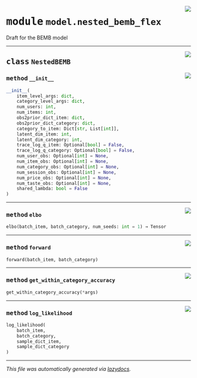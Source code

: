 <!-- markdownlint-disable -->

<a href="../deepchoice/model/nested_bemb_flex.py#L0"><img align="right" style="float:right;" src="https://img.shields.io/badge/-source-cccccc?style=flat-square"></a>

# <kbd>module</kbd> `model.nested_bemb_flex`
Draft for the BEMB model 



---

<a href="../deepchoice/model/nested_bemb_flex.py#L13"><img align="right" style="float:right;" src="https://img.shields.io/badge/-source-cccccc?style=flat-square"></a>

## <kbd>class</kbd> `NestedBEMB`




<a href="../deepchoice/model/nested_bemb_flex.py#L14"><img align="right" style="float:right;" src="https://img.shields.io/badge/-source-cccccc?style=flat-square"></a>

### <kbd>method</kbd> `__init__`

```python
__init__(
    item_level_args: dict,
    category_level_args: dict,
    num_users: int,
    num_items: int,
    obs2prior_dict_item: dict,
    obs2prior_dict_category: dict,
    category_to_item: Dict[str, List[int]],
    latent_dim_item: int,
    latent_dim_category: int,
    trace_log_q_item: Optional[bool] = False,
    trace_log_q_category: Optional[bool] = False,
    num_user_obs: Optional[int] = None,
    num_item_obs: Optional[int] = None,
    num_category_obs: Optional[int] = None,
    num_session_obs: Optional[int] = None,
    num_price_obs: Optional[int] = None,
    num_taste_obs: Optional[int] = None,
    shared_lambda: bool = False
)
```








---

<a href="../deepchoice/model/nested_bemb_flex.py#L180"><img align="right" style="float:right;" src="https://img.shields.io/badge/-source-cccccc?style=flat-square"></a>

### <kbd>method</kbd> `elbo`

```python
elbo(batch_item, batch_category, num_seeds: int = 1) → Tensor
```





---

<a href="../deepchoice/model/nested_bemb_flex.py#L89"><img align="right" style="float:right;" src="https://img.shields.io/badge/-source-cccccc?style=flat-square"></a>

### <kbd>method</kbd> `forward`

```python
forward(batch_item, batch_category)
```





---

<a href="../deepchoice/model/nested_bemb_flex.py#L226"><img align="right" style="float:right;" src="https://img.shields.io/badge/-source-cccccc?style=flat-square"></a>

### <kbd>method</kbd> `get_within_category_accuracy`

```python
get_within_category_accuracy(*args)
```





---

<a href="../deepchoice/model/nested_bemb_flex.py#L103"><img align="right" style="float:right;" src="https://img.shields.io/badge/-source-cccccc?style=flat-square"></a>

### <kbd>method</kbd> `log_likelihood`

```python
log_likelihood(
    batch_item,
    batch_category,
    sample_dict_item,
    sample_dict_category
)
```








---

_This file was automatically generated via [lazydocs](https://github.com/ml-tooling/lazydocs)._
